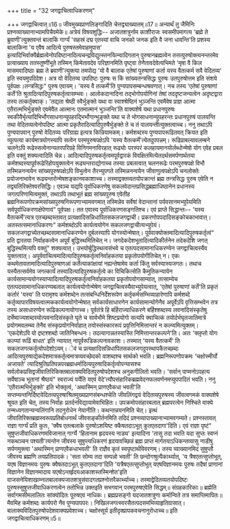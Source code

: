 +++
title = "32 जगद्वाचित्वाधिकरणम्"

+++
जगद्वाचित्वात्॥16॥ जीवमुख्यप्राणलिङ्गादिति चेत्तद्व्याख्यातम्॥17॥ अन्यार्थं तु जैमिनिः प्रश्नव्याख्यानाभ्यामपिचैवमेके॥ अत्रेयं विषयशुद्धिः-- अजातशत्रुर्नाम काशीराजः स्वसमीपमागत्य 'ब्रह्मे ते ब्रुवाणी'त्युक्तवन्तं बालाकिं गार्ग्यं 'सहस्रं दद्म एतस्यां वाचि जनको जनक इति वै जना धावन्ति'ति प्रशस्य बालाकिना 'य एवैष आदित्ये पुरुषस्तमेवाहमुपास' इत्यादिभिर्वाक्यैर्ब्रह्मत्वेनोपदिष्टानादित्यचन्द्रविद्युत्स्तनयित्न्वादिगतान् पुरुषानब्रह्मत्वेन तत्तत्पुरुषोक्त्यनन्तरमेव प्रत्याख्याय ततस्तूष्णींभूते तस्मिन् किमेतावदेव परिज्ञानमिति पृष्ट्वा तेनैतावदेवेत्यभिमते 'मृषा वै किल मासमवादिष्ठाः ब्रह्म ते ब्रवाणी'त्युक्त्या तमपोद्य 'यो वै बालाक एतेषां पुरुषाणां कर्ता यस्य वैतत्कर्म सवै वेदितव्य' इति स्वयमुपदिदेश। अत्र यो वेदितव्य उपदिष्टः पुरुषः स किं सांख्यतन्त्रसिद्धः पुरुषः उतपुरुषोत्तम इति संशये पूर्वपक्षः।तन्त्रसिद्धः" पुरुष एवायम्। 'यस्य वै तत्कर्मे'ति पुण्यपापसम्बन्धश्रवणात्। नच तस्य 'एतेषां पुरुषाणां कर्ते'ति श्रुतादित्यादिपुरुषकर्तृत्वासम्भवः। आलोकदानादिना तद्भोगोपयोगिनां तेषां तददृष्टजन्यत्वेन अदृष्टद्वारा तस्य तत्कर्तृक्वाक्। 'तद्यता श्रेष्ठी स्वैर्भुङ्क्ते यथा वा स्वाश्श्रेष्ठिनं भुञ्जन्ति एवमैवेष प्राज्ञ आत्मा एतैरात्मभिर्भुङ्क्ते एवमेवैत आत्मानः एतमात्मानं भुञ्जन्ति'ति वाक्यशेषे यथा प्रधानपुरुषः स्वकीयैर्भृत्यादिभिर्भोगसाधनान्युपहरद्भिर्भोगान्भुङ्क्ते यथा च ते भोगसाधनान्युपहरन्तः प्रधानपुरुषं पालयन्ति तथा वेदितव्यत्वेनोपदिष्ट आत्मा प्रकृतैरादित्यादिपुरुषैर्भुङ्क्ते ते च तं पालयन्तीत्युक्तत्वाच्च। ननु तथाऽपि पुण्यपापवान् पुरुषो वेदितव्यः परिग्राह्य इत्यत्र किन्नियामकम्। कर्मशब्दस्य पुण्यपापरूढितवत् क्रियत इति व्युत्पत्या कार्यमात्रयोगस्यापि सत्वेन परमपुरुषपक्षेऽपि 'यस्य वैतत्कर्मे'त्येतदुपपन्नम्। रूढिप्राबल्यावलम्बने चलनेऽपि रूढेस्सत्वेनान्यतरपरिग्रहे विनिगमनाविरहात् रूढ्योः परस्परं कलहायमानयोर्लब्धोन्मेषो योग एवेह प्रबल इति वक्तुं शक्यत्वादिति चेन्न। आदित्यादिपुरुषकर्तृत्वमपूर्वद्वारकं विवक्षितमित्येतदर्थसमर्पणार्थतया कर्मशब्दस्यापूर्वरूढेरिहोपयुक्तत्वेन रूढ्यन्तराद्योगाच्च तस्याः प्रबलत्वात् चलनरूढेः परमपुरुषपक्षे विभौ तस्मिन्ननन्वयेन सांख्यपुरुषपक्षेऽपि विभुत्वेन तैरभ्युपगते तस्मिन्ननन्वयेन जीवाणुत्वपक्षेऽपि चनलोक्तेः प्रयोजनाभावेन रूढ्यन्तरोन्मेषशङ्कानवकाशाच्च। तस्माद्वक्तव्यतयोपक्रान्तं ब्रह्म तन्त्रसिद्धः पुरुष एवेति न तद्व्यतिरिक्तेश्वरसिद्धिः। एवञ्च यद्यपि पूर्वाधिकरणेषु सकलवेदान्तप्रसिद्धब्रह्माधिष्ठानेन प्रधानस्य जगत्परिणामित्वमुक्तं, तथाऽपि तथाभूतं ब्रह्म सांख्यपुरुष एवेतीह ब्रह्मनिरूपणोपक्रमसांख्यपुरुषनिरूपणाभ्यामवगमात् तस्मिन्नेव सर्वेषां वेदान्तानां पर्यवसानमभ्युपेयमिति सर्वपूर्वाधिकरणाक्षेपेणायं" पूर्वपक्षः। तत एवास्य पूर्वाधिकरणसङ्गतिश्च। एवं प्राप्ते सिद्धान्तः-- 'यस्य वैतत्कर्मे'त्यत्र एतच्छब्दस्तावत् प्रत्यक्षादिसन्निधापितसकलजगद्वाची। प्रकरणोपपदादिसङ्कोचकाभावात्। अतस्तत्समानाधिकरणः" कर्मशब्दोऽपि कार्यत्वयोगेन सकलजगद्वाचीत्यभ्युपेयं। सकलजगद्वाच्येतच्छब्दसामानाधिकरण्येन दुर्बलस्यापि योगस्योन्मेषात्। पूर्ववाक्योक्तमादित्यादिपुरुषकर्तृत्वं" प्रति द्वारतया निर्वाहकत्वेन अपूर्वं बुद्धिस्थमितिचेत् न। जगदेकदेशभूतादित्यादिकीर्तनेन तदेकदेशि जगत् बुद्धिस्थमित्यपि वक्तुं" शक्यत्वात्। उभयोर्बुद्धिस्थत्वसंभवे च एतत्पदसामानाधिकरण्येन जगद्वाचित्वस्यैव युक्तत्वात्। अपूर्ववाचित्वमादित्यादिपुरुषकर्तृत्वनिर्वाहकतया प्रकृतोपयोगीतिचेत् न। एकः कथमेतावतामादित्यादिपुरुषाणआं कर्तेत्याकांक्षायां नह्यन्तेषामेव कर्ता किंतु सर्वस्यास्यजगतः। तथाच यस्यैतत्सर्वमेव जगत्कार्यं तस्यादित्यादिपुरुषकर्तृत्वे का विचिकित्सेति कैमुतिकन्यायेन कार्यसामान्ययोगस्याप्यादित्यादिपुरुषकर्तृत्वनिर्वाहकतया प्रकृतोपयोगसाम्यात्, तत्साम्येच एतत्पदसामानाधिकरण्यबलात् कार्यत्वयोगोन्मेषेण जगद्वाचित्वस्यैवाभ्युपेयत्वात्, 'एतेषां पुरुषाणां कर्ते'ति प्रकृतं कर्तारं 'यस्य' ति परामृश्य कर्मशब्देन तत्संबन्धिनिर्देशरूपेण कर्तृकर्मसम्भिव्याहारेणापि कर्मशब्दे कर्तृव्यापारविषयत्वात्मककार्यत्वयोगोन्मेषात् सर्वकार्यसाधारणेन कार्यसामान्योगेनैव अपूर्वेऽपि वृत्तिसम्भवेन तत्र तस्य असाधारण्येन रूढिकल्पनायोगाच्च। पूर्वतंत्रे हि बर्हिराज्याधिकरणे बर्हिश्शब्दस्य लवनादिसंस्कृतेषु दर्भेष्वाज्यशब्दस्योत्पवनादिसंस्कृते घृते च सार्वभौमे शिष्टप्रयोगो सत्यपि क्वाचित्कं तयोर्दर्भघृतजातिमात्रे प्रयोगमवलम्ब्य तेनैव संस्कृप्रयोगनिर्वाहात् तयोस्संस्काररूपं प्रवृत्तिनिमित्तान्तरं न कल्प्यमित्युक्तम्। 'एकदेशेऽपि यो द्दष्टश्शब्दो जातिनिबन्धनः। तदत्यागान्नतस्यास्ति निमित्तान्तरकल्पने'ति। अतः 'क्लृप्तो योगः कल्प्यां रूढिं बाधत' इति न्यायात् नापूर्वरूडिकल्पनावकाशः। तस्मात् 'यस्य वैतत्कर्मे' ति सकलजगत्कर्तृत्वोपदेशोऽयम्। ेवं च प्रत्यक्षादिसन्निधापितसकलजगदुपस्थापकैतच्छब्दः आदित्यपुरुषाद्येकदेशमात्रकर्तृत्वमात्रव्यवच्छेदको वाशब्दश्च सार्थको भवति। ब्रह्मनिरूपणोपक्रमः 'चक्षोस्मीर्यो अजायते' त्यादिश्रुतिप्रतिपन्नपरब्रह्मधर्मादित्यपुरुषादिकर्तृत्वोपन्यासश्च सर्वलोकप्रसिद्वजीवातिरिकिक्तबालाक्यविदितपुरुषोपदेशश्च अनुकगीलितो भवति। 'सर्वान् पाप्मनोऽपहत्य सर्वेषाञ्च भूतानां श्रैष्ठयं" स्वराज्यं पर्येति यएवं वेदे'त्यौपसंहारिकब्रह्मवेदनफलवर्णनमप्युपपादितं भवति। ननु 'एतैरात्मभिर्भुङ्क्ते' इति भोक्तृत्वं, 'अथास्मिन् प्राणएवैकधा भवती'ति सप्तम्यन्तनिर्दिष्टवेदितव्यपुरुषाश्रितमुख्यप्राणसंबन्धश्चेति जीवलिंगद्वयं वेदितव्यपुरुषस्य जीवत्वगमकं वाक्यशेषे श्रूयत इति चेत्, तस्य निर्वाहः प्रतर्दनविद्यायामेवाभिहितः। उपक्रमोपसंहारबलात् ब्रह्मपरत्वेन निश्चिते वाक्ये तन्मध्यगतान्यन्यलिंगानि तदनुरोधेन नेयानीति। कथन्तन्नयनमिति चेत्। इत्थं जीवातिरिक्तब्रह्मस्वरूपप्रतिबोधनार्थं जीवसङ्कीर्तनमिति तदिदं प्रश्नव्यापाख्यानाभ्यामवगम्यते। प्रश्नस्तावत् राज्ञा गार्ग्यं प्रति कुतः, 'क्वैष एतत्बलाके पुरुषोऽशयिष्ट क्कैषतदाऽभूत् कुतएतदागा'दिति। एवं राज्ञा पृष्टं" सुषुप्तजीवाधिकरणमविजानात् गार्ग्ये 'हितानाम हृदयस्य नाड्य' इत्यादिना 'तासु तदा भवति यदा सुप्तः स्वप्नं नकथञ्चन पश्यती'त्यन्तेन जीवस्य सुषुप्त्यधिकरणं हृदयावच्छिन्नं ब्रह्म प्राप्तं मार्गतयाऽधिकन्तव्यासु नाडीषु सर्पणमुक्त्वा 'अथास्मिन् प्राणएवैकधाभवती' ति राज्ञैव कृतं स्वपृष्टार्थविवरणम्। तस्य व्याख्यानमिदं सुषुप्तौ जीवस्य ब्रह्मणि लयप्रतिपादकं। 'सता सोम्य तदा सम्पन्नो भवती' ति छन्दोगश्रुत्यैकार्थ्यात्, 'य त्रैषएतत्सुप्तोभूत्, यएष विज्ञानमयः पुरुषः क्वैषतदाऽभूत् कुतएतदागा'दिति 'यत्रैषएतत्सुप्तोभूत् यएषविज्ञानमयः पुरुषः तदैषां प्राणानां विज्ञानेन विज्ञानमादाय यएषोऽन्तर्हृदयआकाशस्तस्मिन्शेत'इति वाजसनेयिशाखाम्नातबालाक्यजातशत्रुसंवादगतप्रश्नोत्तरैकार्थ्याच्च। तस्माद्वेदितव्यतयोपदिष्टः पुरुषस्सुषुप्तजीवाधिकरणत्वेन ततोभिन्न उक्तइति सभगवान् परमपुरुषएवेति सिद्धम्॥ संग्रहकारिकाः॥ ब्रह्मेति सर्वागमसीमलालितः सांक्योदितः पूरुषएव नाधिकः। ब्रह्मप्रसङ्गो यदजातशत्रुणा कर्मान्विते तत्र समाप्तिमापितः॥ मैवमिह कर्मशब्दः कार्यपरो नैव पुण्यपापपरः। निखिलजगत्स्वरसैतत्पदसमभिव्याहृतिग्रासात्। बालाक्यविदितपुरुषोपदेशवाक्यप्रवेशाच्च। चक्षोस्सूर्य इतीदृक्प्रापकवचनानुरोधाच्च॥ इति जगद्वाचित्वाधिकरणम्॥5॥